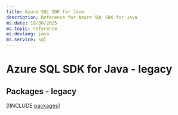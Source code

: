 ```yaml
---
title: Azure SQL SDK for Java
description: Reference for Azure SQL SDK for Java
ms.date: 10/30/2025
ms.topic: reference
ms.devlang: java
ms.service: sql
---
```

# Azure SQL SDK for Java - legacy
## Packages - legacy
[!INCLUDE [packages](sql-index.md)]